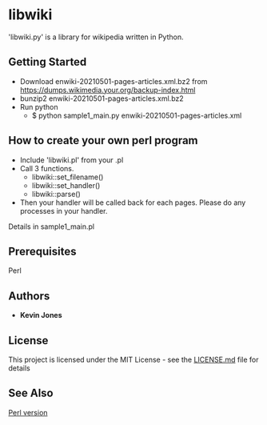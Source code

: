 # libwiki

'libwiki.py' is a library for wikipedia written in Python.

## Getting Started

* Download enwiki-20210501-pages-articles.xml.bz2 from https://dumps.wikimedia.your.org/backup-index.html
* bunzip2 enwiki-20210501-pages-articles.xml.bz2
* Run python
  * $ python sample1_main.py enwiki-20210501-pages-articles.xml

## How to create your own perl program
* Include 'libwiki.pl' from your .pl
* Call 3 functions.
  * libwiki::set_filename()
  * libwiki::set_handler()
  * libwiki::parse()
* Then your handler will be called back for each pages. Please do any processes in your handler.

Details in sample1_main.pl

## Prerequisites

Perl

## Authors

* **Kevin Jones**

## License

This project is licensed under the MIT License - see the [LICENSE.md](LICENSE.md) file for details

## See Also
[Perl version](https://github.com/jones937/libwiki)

